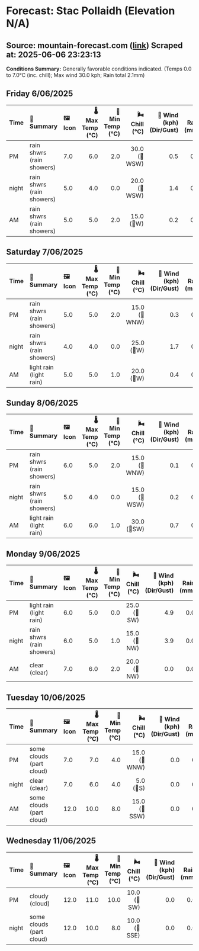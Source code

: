 # Forecast: Stac Pollaidh (Elevation N/A)
**Source:** mountain-forecast.com ([link](https://www.mountain-forecast.com/peaks/Stac-Pollaidh/forecasts/613))
**Scraped at:** 2025-06-06 23:23:13
---

**Conditions Summary:** Generally favorable conditions indicated. (Temps 0.0 to 7.0°C (inc. chill); Max wind 30.0 kph; Rain total 2.1mm)

## Friday 6/06/2025
| **Time** | **📝 Summary** | **🖼️ Icon** | **🌡️ Max Temp (°C)** | **🥶 Min Temp (°C)** | **🌬️ Chill (°C)** | **💨 Wind (kph) (Dir/Gust)** | **💧 Rain (mm)** | **❄️ Snow (cm)** | **☁️ Cloud Base (m)** | **🧊 Freezing Lvl (m)** |
|:------- |:------- |:----- |--------------: |-------------: |-----------: |---------------------: |---------: |----------: |---------------: |----------------: |
| PM      | rain shwrs<br><span class="icon-desc">(rain showers)</span> | 7.0 | 6.0 | 2.0 | 30.0<br>(🧭WSW) | 0.5 | 0.0 | 800 | 1400 |
| night   | rain shwrs<br><span class="icon-desc">(rain showers)</span> | 5.0 | 4.0 | 0.0 | 20.0<br>(🧭WSW) | 1.4 | 0.0 | 750 | 1200 |
| AM      | rain shwrs<br><span class="icon-desc">(rain showers)</span> | 5.0 | 5.0 | 2.0 | 15.0<br>(🧭W) | 0.2 | 0.0 | 600 | 1150 |

## Saturday 7/06/2025
| **Time** | **📝 Summary** | **🖼️ Icon** | **🌡️ Max Temp (°C)** | **🥶 Min Temp (°C)** | **🌬️ Chill (°C)** | **💨 Wind (kph) (Dir/Gust)** | **💧 Rain (mm)** | **❄️ Snow (cm)** | **☁️ Cloud Base (m)** | **🧊 Freezing Lvl (m)** |
|:------- |:------- |:----- |--------------: |-------------: |-----------: |---------------------: |---------: |----------: |---------------: |----------------: |
| PM      | rain shwrs<br><span class="icon-desc">(rain showers)</span> | 5.0 | 5.0 | 2.0 | 15.0<br>(🧭WNW) | 0.3 | 0.0 | 650 | 1200 |
| night   | rain shwrs<br><span class="icon-desc">(rain showers)</span> | 4.0 | 4.0 | 0.0 | 25.0<br>(🧭W) | 1.7 | 0.0 | 750 | 1150 |
| AM      | light rain<br><span class="icon-desc">(light rain)</span> | 5.0 | 5.0 | 1.0 | 20.0<br>(🧭W) | 0.4 | 0.0 | 1700 | 1150 |

## Sunday 8/06/2025
| **Time** | **📝 Summary** | **🖼️ Icon** | **🌡️ Max Temp (°C)** | **🥶 Min Temp (°C)** | **🌬️ Chill (°C)** | **💨 Wind (kph) (Dir/Gust)** | **💧 Rain (mm)** | **❄️ Snow (cm)** | **☁️ Cloud Base (m)** | **🧊 Freezing Lvl (m)** |
|:------- |:------- |:----- |--------------: |-------------: |-----------: |---------------------: |---------: |----------: |---------------: |----------------: |
| PM      | rain shwrs<br><span class="icon-desc">(rain showers)</span> | 6.0 | 5.0 | 2.0 | 15.0<br>(🧭WNW) | 0.1 | 0.0 | 1550 | 1250 |
| night   | rain shwrs<br><span class="icon-desc">(rain showers)</span> | 5.0 | 4.0 | 0.0 | 15.0<br>(🧭WSW) | 0.2 | 0.0 | 900 | 1200 |
| AM      | light rain<br><span class="icon-desc">(light rain)</span> | 6.0 | 6.0 | 1.0 | 30.0<br>(🧭SW) | 0.7 | 0.0 | 800 | 1350 |

## Monday 9/06/2025
| **Time** | **📝 Summary** | **🖼️ Icon** | **🌡️ Max Temp (°C)** | **🥶 Min Temp (°C)** | **🌬️ Chill (°C)** | **💨 Wind (kph) (Dir/Gust)** | **💧 Rain (mm)** | **❄️ Snow (cm)** | **☁️ Cloud Base (m)** | **🧊 Freezing Lvl (m)** |
|:------- |:------- |:----- |--------------: |-------------: |-----------: |---------------------: |---------: |----------: |---------------: |----------------: |
| PM      | light rain<br><span class="icon-desc">(light rain)</span> | 6.0 | 5.0 | 0.0 | 25.0<br>(🧭SW) | 4.9 | 0.0 | 100 | 1350 |
| night   | rain shwrs<br><span class="icon-desc">(rain showers)</span> | 6.0 | 5.0 | 1.0 | 15.0<br>(🧭NW) | 3.9 | 0.0 | 100 | 1600 |
| AM      | clear<br><span class="icon-desc">(clear)</span> | 7.0 | 6.0 | 2.0 | 20.0<br>(🧭NW) | 0.0 | 0.0 | 850 | 1350 |

## Tuesday 10/06/2025
| **Time** | **📝 Summary** | **🖼️ Icon** | **🌡️ Max Temp (°C)** | **🥶 Min Temp (°C)** | **🌬️ Chill (°C)** | **💨 Wind (kph) (Dir/Gust)** | **💧 Rain (mm)** | **❄️ Snow (cm)** | **☁️ Cloud Base (m)** | **🧊 Freezing Lvl (m)** |
|:------- |:------- |:----- |--------------: |-------------: |-----------: |---------------------: |---------: |----------: |---------------: |----------------: |
| PM      | some clouds<br><span class="icon-desc">(part cloud)</span> | 7.0 | 7.0 | 4.0 | 15.0<br>(🧭WNW) | 0.0 | 0.0 | - | 1550 |
| night   | clear<br><span class="icon-desc">(clear)</span> | 7.0 | 6.0 | 4.0 | 5.0<br>(🧭S) | 0.0 | 0.0 | 950 | 2550 |
| AM      | some clouds<br><span class="icon-desc">(part cloud)</span> | 12.0 | 10.0 | 8.0 | 15.0<br>(🧭SSW) | 0.0 | 0.0 | - | 3050 |

## Wednesday 11/06/2025
| **Time** | **📝 Summary** | **🖼️ Icon** | **🌡️ Max Temp (°C)** | **🥶 Min Temp (°C)** | **🌬️ Chill (°C)** | **💨 Wind (kph) (Dir/Gust)** | **💧 Rain (mm)** | **❄️ Snow (cm)** | **☁️ Cloud Base (m)** | **🧊 Freezing Lvl (m)** |
|:------- |:------- |:----- |--------------: |-------------: |-----------: |---------------------: |---------: |----------: |---------------: |----------------: |
| PM      | cloudy<br><span class="icon-desc">(cloud)</span> | 12.0 | 11.0 | 10.0 | 10.0<br>(🧭SW) | 0.0 | 0.0 | 750 | 3000 |
| night   | some clouds<br><span class="icon-desc">(part cloud)</span> | 12.0 | 10.0 | 8.0 | 10.0<br>(🧭SSE) | 0.0 | 0.0 | 6450 | 3150 |
